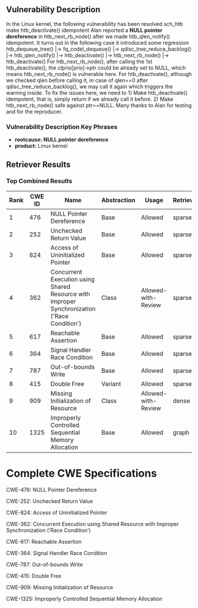 ## Vulnerability Description
In the Linux kernel, the following vulnerability has been resolved sch_htb make htb_deactivate() idempotent Alan reported a **NULL pointer dereference** in htb_next_rb_node() after we made htb_qlen_notify() idempotent. It turns out in the following case it introduced some regression htb_dequeue_tree() |-> fq_codel_dequeue() |-> qdisc_tree_reduce_backlog() |-> htb_qlen_notify() |-> htb_deactivate() |-> htb_next_rb_node() |-> htb_deactivate() For htb_next_rb_node(), after calling the 1st htb_deactivate(), the clprio[prio]->ptr could be already set to NULL, which means htb_next_rb_node() is vulnerable here. For htb_deactivate(), although we checked qlen before calling it, in case of qlen==0 after qdisc_tree_reduce_backlog(), we may call it again which triggers the warning inside. To fix the issues here, we need to 1) Make htb_deactivate() idempotent, that is, simply return if we already call it before. 2) Make htb_next_rb_node() safe against ptr==NULL. Many thanks to Alan for testing and for the reproducer.

### Vulnerability Description Key Phrases
- **rootcause:** **NULL pointer dereference**
- **product:** Linux kernel

## Retriever Results

### Top Combined Results

| Rank | CWE ID | Name | Abstraction | Usage  | Retrievers | Individual Scores |
|------|--------|------|-------------|-------|------------|-------------------|
| 1 | 476 | NULL Pointer Dereference | Base | Allowed | sparse | 0.648 |
| 2 | 252 | Unchecked Return Value | Base | Allowed | sparse | 0.589 |
| 3 | 824 | Access of Uninitialized Pointer | Base | Allowed | sparse | 0.588 |
| 4 | 362 | Concurrent Execution using Shared Resource with Improper Synchronization ('Race Condition') | Class | Allowed-with-Review | sparse | 0.580 |
| 5 | 617 | Reachable Assertion | Base | Allowed | sparse | 0.576 |
| 6 | 364 | Signal Handler Race Condition | Base | Allowed | sparse | 0.556 |
| 7 | 787 | Out-of-bounds Write | Base | Allowed | sparse | 0.535 |
| 8 | 415 | Double Free | Variant | Allowed | sparse | 0.534 |
| 9 | 909 | Missing Initialization of Resource | Class | Allowed-with-Review | dense | 0.516 |
| 10 | 1325 | Improperly Controlled Sequential Memory Allocation | Base | Allowed | graph | 0.002 |



# Complete CWE Specifications

CWE-476: NULL Pointer Dereference

CWE-252: Unchecked Return Value

CWE-824: Access of Uninitialized Pointer

CWE-362: Concurrent Execution using Shared Resource with Improper Synchronization ('Race Condition')

CWE-617: Reachable Assertion

CWE-364: Signal Handler Race Condition

CWE-787: Out-of-bounds Write

CWE-415: Double Free

CWE-909: Missing Initialization of Resource

CWE-1325: Improperly Controlled Sequential Memory Allocation